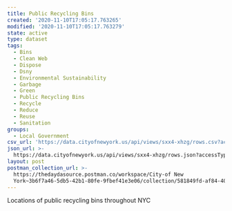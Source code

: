 ```yaml
---
title: Public Recycling Bins
created: '2020-11-10T17:05:17.763265'
modified: '2020-11-10T17:05:17.763279'
state: active
type: dataset
tags:
  - Bins
  - Clean Web
  - Dispose
  - Dsny
  - Environmental Sustainability
  - Garbage
  - Green
  - Public Recycling Bins
  - Recycle
  - Reduce
  - Reuse
  - Sanitation
groups:
  - Local Government
csv_url: 'https://data.cityofnewyork.us/api/views/sxx4-xhzg/rows.csv?accessType=DOWNLOAD'
json_url: >-
  https://data.cityofnewyork.us/api/views/sxx4-xhzg/rows.json?accessType=DOWNLOAD
layout: post
postman_collection_url: >-
  https://thedaydasource.postman.co/workspace/City-of New
  York~3b6f7a46-5db5-42b1-80fe-9fbef41e3e06/collection/581849fd-af84-4027-bc6f-c1ba197a0013
---
```

Locations of public recycling bins throughout NYC
